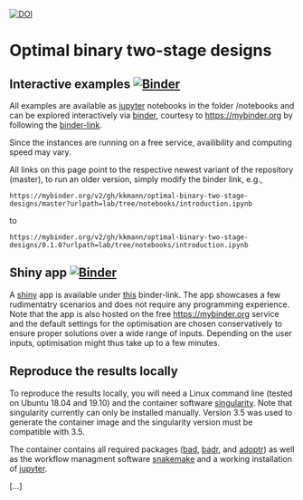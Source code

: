 [![DOI](https://zenodo.org/badge/235104748.svg)](https://zenodo.org/badge/latestdoi/235104748)



# Optimal binary two-stage designs


## Interactive examples [![Binder](https://mybinder.org/badge_logo.svg)](https://mybinder.org/v2/gh/kkmann/optimal-binary-two-stage-designs/master?urlpath=lab%2Ftree%2Fnotebooks%2Fintroduction.ipynb)

All examples are available as [jupyter](https://jupyter.org/) notebooks in the folder /notebooks and 
can be explored interactively via [binder](https://mybinder.readthedocs.io/en/latest/), 
courtesy to https://mybinder.org by following the [binder-link](https://mybinder.org/v2/gh/kkmann/optimal-binary-two-stage-designs/master?urlpath=lab/tree/notebooks/introduction.ipynb).

Since the instances are running on a free service, availibility and computing speed may vary.

All links on this page point to the respective newest variant of the repository (master), to run an older version,
simply modify the binder link, e.g., 

```
https://mybinder.org/v2/gh/kkmann/optimal-binary-two-stage-designs/master?urlpath=lab/tree/notebooks/introduction.ipynb
```

to 

```
https://mybinder.org/v2/gh/kkmann/optimal-binary-two-stage-designs/0.1.0?urlpath=lab/tree/notebooks/introduction.ipynb
```



## Shiny app [![Binder](https://mybinder.org/badge_logo.svg)](https://mybinder.org/v2/gh/kkmann/optimal-binary-two-stage-designs/master?urlpath=shiny%2Fshiny%2F)

A [shiny](https://shiny.rstudio.com/) app is available under [this](https://mybinder.org/v2/gh/kkmann/optimal-binary-two-stage-designs/master?urlpath=shiny/shiny/) binder-link.
The app showcases a few rudimentatry scenarios and does not require any programming experience. 
Note that the app is also hosted on the free https://mybinder.org service and the default settings for the optimisation are
chosen conservatively to ensure proper solutions over a wide range of inputs. 
Depending on the user inputs, optimisation might thus take up to a few minutes.



## Reproduce the results locally

To reproduce the results locally, you will need a Linux command line (tested on Ubuntu 18.04 and 19.10) and the
container software [singularity](https://sylabs.io/guides/3.5/user-guide/quick_start.html#quick-installation-steps).
Note that singularity currently can only be installed manually.
Version 3.5 was used to generate the container image and the singularity version must be compatible with 3.5.

The container contains all required packages ([bad](https://github.com/kkmann/bad.jl), [badr](https://github.com/kkmann/badr), and [adoptr](https://github.com/kkmann/adoptr)) as well as the workflow managment software [snakemake](https://snakemake.readthedocs.io/en/stable/) and a working installation of [jupyter](https://jupyter.org/).

[...]
